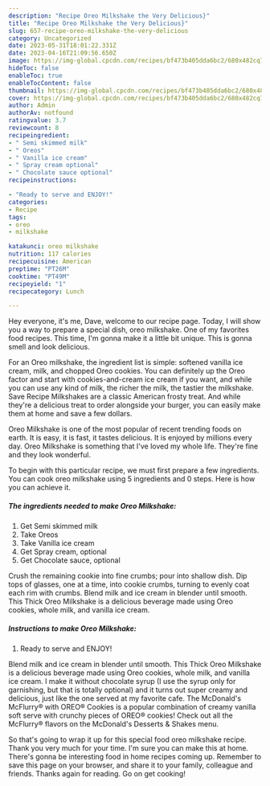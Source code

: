 ```yaml
---
description: "Recipe Oreo Milkshake the Very Delicious}"
title: "Recipe Oreo Milkshake the Very Delicious}"
slug: 657-recipe-oreo-milkshake-the-very-delicious
category: Uncategorized
date: 2023-05-31T18:01:22.331Z
date: 2023-04-16T21:09:56.650Z
image: https://img-global.cpcdn.com/recipes/bf473b405dda6bc2/680x482cq70/oreo-milkshake-recipe-main-photo.jpg
hideToc: false
enableToc: true
enableTocContent: false
thumbnail: https://img-global.cpcdn.com/recipes/bf473b405dda6bc2/680x482cq70/oreo-milkshake-recipe-main-photo.jpg
cover: https://img-global.cpcdn.com/recipes/bf473b405dda6bc2/680x482cq70/oreo-milkshake-recipe-main-photo.jpg
author: Admin
authorAv: notfound
ratingvalue: 3.7
reviewcount: 8
recipeingredient:
- " Semi skimmed milk"
- " Oreos"
- " Vanilla ice cream"
- " Spray cream optional"
- " Chocolate sauce optional"
recipeinstructions:

- "Ready to serve and ENJOY!"
categories:
- Recipe
tags:
- oreo
- milkshake

katakunci: oreo milkshake 
nutrition: 117 calories
recipecuisine: American
preptime: "PT26M"
cooktime: "PT49M"
recipeyield: "1"
recipecategory: Lunch

---
```



Hey everyone, it's me, Dave, welcome to our recipe page. Today, I will show you a way to prepare a special dish, oreo milkshake. One of my favorites food recipes. This time, I'm gonna make it a little bit unique. This is gonna smell and look delicious.

For an Oreo milkshake, the ingredient list is simple: softened vanilla ice cream, milk, and chopped Oreo cookies. You can definitely up the Oreo factor and start with cookies-and-cream ice cream if you want, and while you can use any kind of milk, the richer the milk, the tastier the milkshake. Save Recipe Milkshakes are a classic American frosty treat. And while they&#39;re a delicious treat to order alongside your burger, you can easily make them at home and save a few dollars.

Oreo Milkshake is one of the most popular of recent trending foods on earth. It is easy, it is fast, it tastes delicious. It is enjoyed by millions every day. Oreo Milkshake is something that I've loved my whole life. They're fine and they look wonderful.


To begin with this particular recipe, we must first prepare a few ingredients. You can cook oreo milkshake using 5 ingredients and 0 steps. Here is how you can achieve it.

<!--inarticleads1-->

##### The ingredients needed to make Oreo Milkshake:

1. Get  Semi skimmed milk
1. Take  Oreos
1. Take  Vanilla ice cream
1. Get  Spray cream, optional
1. Get  Chocolate sauce, optional


Crush the remaining cookie into fine crumbs; pour into shallow dish. Dip tops of glasses, one at a time, into cookie crumbs, turning to evenly coat each rim with crumbs. Blend milk and ice cream in blender until smooth. This Thick Oreo Milkshake is a delicious beverage made using Oreo cookies, whole milk, and vanilla ice cream. 

<!--inarticleads2-->

##### Instructions to make Oreo Milkshake:


1. Ready to serve and ENJOY!

Blend milk and ice cream in blender until smooth. This Thick Oreo Milkshake is a delicious beverage made using Oreo cookies, whole milk, and vanilla ice cream. I make it without chocolate syrup (I use the syrup only for garnishing, but that is totally optional) and it turns out super creamy and delicious, just like the one served at my favorite cafe. The McDonald&#39;s McFlurry® with OREO® Cookies is a popular combination of creamy vanilla soft serve with crunchy pieces of OREO® cookies! Check out all the McFlurry® flavors on the McDonald&#39;s Desserts &amp; Shakes menu. 

So that's going to wrap it up for this special food oreo milkshake recipe. Thank you very much for your time. I'm sure you can make this at home. There's gonna be interesting food in home recipes coming up. Remember to save this page on your browser, and share it to your family, colleague and friends. Thanks again for reading. Go on get cooking!

